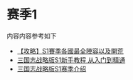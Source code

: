 # 赛季1

内容内容参考如下
- [【攻略】S1賽季各國最全陣容以及開荒](https://forum.gamer.com.tw/C.php?bsn=36815&snA=2819&tnum=1)
- [三国志战略版S1新手教程 从入门到精通](https://www.gamersky.com/handbooksy/202104/1380941.shtml)
- [三国志战略版S1赛季介绍](https://www.yx400.com/show-PsAfEcAiRT.html)
